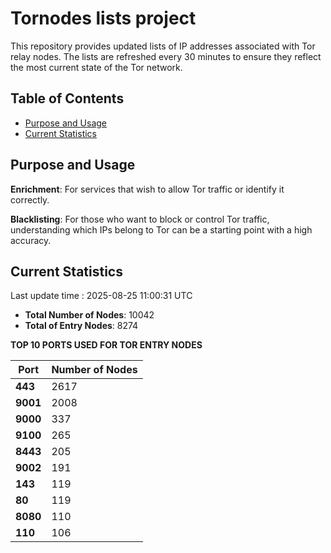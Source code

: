 # Tornodes lists project

This repository provides updated lists of IP addresses associated with Tor relay nodes. The lists are refreshed every 30 minutes to ensure they reflect the most current state of the Tor network.

## Table of Contents

- [Purpose and Usage](#purpose-and-usage)
- [Current Statistics](#current-statistics)


## Purpose and Usage

**Enrichment**: For services that wish to allow Tor traffic or identify it correctly.

**Blacklisting**: For those who want to block or control Tor traffic, understanding which IPs belong to Tor can be a starting point with a high accuracy.

## Current Statistics

Last update time : 2025-08-25 11:00:31 UTC

- **Total Number of Nodes**: 10042
- **Total of Entry Nodes**: 8274

**TOP 10 PORTS USED FOR TOR ENTRY NODES**

| **Port** | **Number of Nodes** |
|------|-----------------|
| **443**   | 2617  |
| **9001**   | 2008  |
| **9000**   | 337  |
| **9100**   | 265  |
| **8443**   | 205  |
| **9002**   | 191  |
| **143**   | 119  |
| **80**   | 119  |
| **8080**   | 110  |
| **110**   | 106  |

